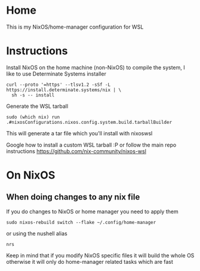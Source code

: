 # Home

This is my NixOS/home-manager configuration for WSL 

# Instructions

Install NixOS on the home machine (non-NixOS) to compile the system, I like to use Determinate Systems installer

```
curl --proto '=https' --tlsv1.2 -sSf -L https://install.determinate.systems/nix | \
  sh -s -- install
```

Generate the WSL tarball

```
sudo (which nix) run .#nixosConfigurations.nixos.config.system.build.tarballBuilder
```

This will generate a tar file which you'll install with nixoswsl

Google how to install a custom WSL tarball :P or follow the main repo instructions
https://github.com/nix-community/nixos-wsl

# On NixOS


## When doing changes to any nix file

If you do changes to NixOS or home manager you need to apply them

```
sudo nixos-rebuild switch --flake ~/.config/home-manager
```

or using the nushell alias

```
nrs
```

Keep in mind that if you modify NixOS specific files it will build the whole OS
otherwise it will only do home-manager related tasks which are fast
